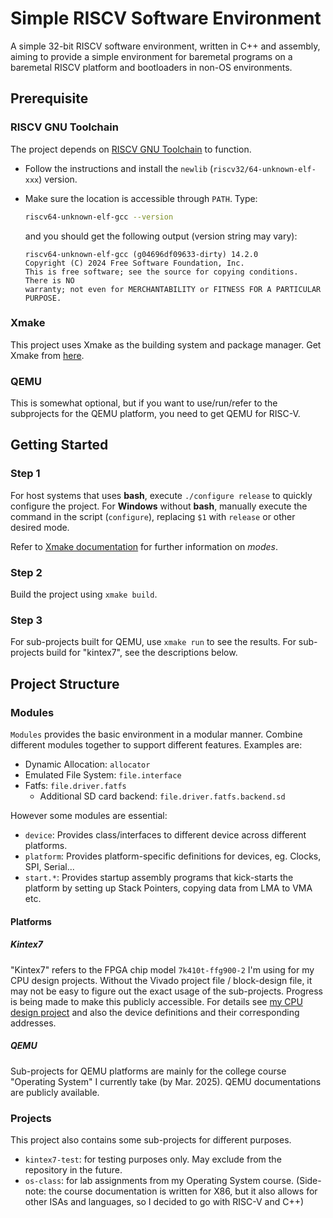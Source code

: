 # Simple RISCV Software Environment

A simple 32-bit RISCV software environment, written in C++ and assembly, aiming to provide a simple environment for baremetal programs on a baremetal RISCV platform and bootloaders in non-OS environments.

## Prerequisite

### RISCV GNU Toolchain

The project depends on [RISCV GNU Toolchain](https://github.com/riscv-collab/riscv-gnu-toolchain) to function. 

- Follow the instructions and install the `newlib` (`riscv32/64-unknown-elf-xxx`) version. 
- Make sure the location is accessible through `PATH`. Type:

  ```bash
  riscv64-unknown-elf-gcc --version
  ```

  and you should get the following output (version string may vary):

  ```
  riscv64-unknown-elf-gcc (g04696df09633-dirty) 14.2.0
  Copyright (C) 2024 Free Software Foundation, Inc.
  This is free software; see the source for copying conditions.  There is NO
  warranty; not even for MERCHANTABILITY or FITNESS FOR A PARTICULAR PURPOSE.
  ```

### Xmake

This project uses Xmake as the building system and package manager. Get Xmake from [here](https://github.com/xmake-io/xmake).

### QEMU

This is somewhat optional, but if you want to use/run/refer to the subprojects for the QEMU platform, you need to get QEMU for RISC-V.

## Getting Started

### Step 1

For host systems that uses **bash**, execute `./configure release` to quickly configure the project. For **Windows** without **bash**, manually execute the command in the script (`configure`), replacing `$1` with `release` or other desired mode.

Refer to [Xmake documentation](https://xmake.io/#/manual/custom_rule?id=built-in-rules) for further information on *modes*.

### Step 2

Build the project using `xmake build`.

### Step 3

For sub-projects built for QEMU, use `xmake run` to see the results. For sub-projects build for "kintex7", see the descriptions below.

## Project Structure

### Modules

`Modules` provides the basic environment in a modular manner. Combine different modules together to support different features. Examples are:

- Dynamic Allocation: `allocator`
- Emulated File System: `file.interface`
- Fatfs: `file.driver.fatfs`
  - Additional SD card backend: `file.driver.fatfs.backend.sd`

However some modules are essential:

- `device`: Provides class/interfaces to different device across different platforms.
- `platform`: Provides platform-specific definitions for devices, eg. Clocks, SPI, Serial...
- `start.*`: Provides startup assembly programs that kick-starts the platform by setting up Stack Pointers, copying data from LMA to VMA etc.

#### Platforms

##### Kintex7

"Kintex7" refers to the FPGA chip model `7k410t-ffg900-2` I'm using for my CPU design projects. Without the Vivado project file / block-design file, it may not be easy to figure out the exact usage of the sub-projects. Progress is being made to make this publicly accessible. For details see [my CPU design project](https://github.com/Stehsaer/simple-riscv-cpu-design) and also the device definitions and their corresponding addresses.

##### QEMU

Sub-projects for QEMU platforms are mainly for the college course "Operating System" I currently take (by Mar. 2025). QEMU documentations are publicly available.

### Projects

This project also contains some sub-projects for different purposes.

- `kintex7-test`: for testing purposes only. May exclude from the repository in the future.
- `os-class`: for lab assignments from my Operating System course. (Side-note: the course documentation is written for X86, but it also allows for other ISAs and languages, so I decided to go with RISC-V and C++)